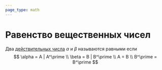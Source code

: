 ```yaml
---
page_type: math
---
```


# Равенство вещественных чисел

Два [действительных числа](20221030231807.md) $\alpha$ и $\beta$ называются равными если
$$
\alpha = A | A^\prime \\
\beta = B | B^\prime \\
A = B \\
B^\prime = B^\prime
$$



